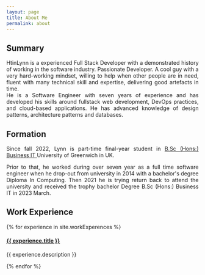 ```yaml
---
layout: page
title: About Me
permalink: about
---
```


<div style="text-align: justify">

<h2 class="dark:text-stone-200 mt-32">Summary</h2>
<p class="dark:text-stone-300">
HtinLynn is a experienced Full Stack Developer with a demonstrated history of working in the software industry. Passionate
Developer. A cool guy with a very hard-working mindset, willing to help when other people are in need,
fluent with many technical skill and expertise, delivering good artefacts in time.
 <br>
He is a Software Engineer with seven years of experience and has developed his skills around fullstack web development, DevOps practices, and cloud-based applications. He has advanced knowledge of design patterns, architecture patterns and databases.
</p>

<h2 class="dark:text-stone-200">Formation</h2>
<p class="dark:text-stone-300">
Since fall 2022, Lynn is part-time final-year student in <a href="https://www.test02.nccedu.com/qualification/bsc-hons-business-information-technology">B.Sc (Hons:) Business IT </a> University of Greenwich in UK.
<br>

Prior to that, he worked during over seven year as a full time software engineer when he drop-out from university in 2014 with a bachelor's degree Diploma In Computing. Then 2021 he is trying return back to attend the university and received the trophy bachelor Degree B.Sc (Hons:) Business IT in 2023 March.
</p>

<h2 class="dark:text-stone-200">Work Experience</h2>
<div>
  {% for experience in site.workExperences %}
    <div>
  <h4><a class="!mb-0" href="{{ experience.link }}" class="dark:text-stone-300" target="_blank">{{ experience.title }}</a></h4>
  <p class="text-md text-stone-500 dark:text-stone-300 !mt-0">{{ experience.description }}</p>
    </div>
  {% endfor %}
</div>
</div>
